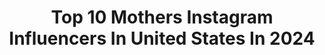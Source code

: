 ---
title: Top 10 Mothers Instagram Influencers In United States In 2024
description: >-
  Find top mothers Instagram influencers in United States in 2024. Most popular hashtags: #momlife #motherhood #girlmom #smallshop.
platform: Instagram
hits: 14482
text_top: Identify the top-rated Instagram influencers on inBeat.
text_bottom: Our platform aggregates 14482 Instagram influencers like this in United States for you to collaborate.
profiles:
  - username: "sarahmgellar"
    fullname: >-
      Sarah Michelle
    bio: >-
      Mother
    location: "United States"
    followers: 4438699
    engagement: 341
    commentsToLikes: 0.008541
    id: ck0tzgqzbqd1h0i19r94mk326
    verified: true
    hashtags: "#revengemommy, #schoolisoutforsummer, #loser, #heaven"
  - username: "celiacandthe6ix"
    fullname: >-
      Ashley ~ Gluten Free Queen
    bio: >-
      🍽Toronto’s #Celiac Foodie 💕🏡✈️👩‍👧Life, Home, Travel + Motherhood with a #glutenfree twist 👇🏼Join the Gluten Free Mamas Facebook Group
    location: "United States"
    followers: 10155
    engagement: 433
    commentsToLikes: 0.312737
    id: ck6tzz7h5cpr00j716sem0cpj
    verified: false
    hashtags: "#glutenfreeaf, #tummylove, #canadianmoms, #glutenfreeeats"
  - username: "sweetandsavorhie"
    fullname: >-
      s u s a n   r h i e
    bio: >-
      🍴food, life & motherhood 🙏🏻 Child of God 🎀 founder @everhart_co 🇰🇷girl mama to tay² & dani 👧🏻 👧🏻
    location: "United States"
    followers: 18932
    engagement: 1614
    commentsToLikes: 0.078460
    id: ck0vvafr6o9g40i19a7ydjjew
    verified: false
    hashtags: "#ocmoms, #recipeshare, #sisters, #koreanfood"
  - username: "lifewithlivandviv"
    fullname: >-
      ⋒ Liv + Viv ⋒
    bio: >-
      Southern #MotherDaughter Duo 👯‍♀️ Mom life + magical things ✨ Sweet treats, DIYs, celebrations + sequins Collabs: lifewithlivandviv@gmail.com
    location: "United States"
    followers: 12904
    engagement: 421
    commentsToLikes: 0.050325
    id: ck5bvzcx8kp2a0i117x1eyau5
    verified: false
    hashtags: "#playroominspo, #momlife, #sensorybin, #sdtuesdaylove"
  - username: "evemeetswest"
    fullname: >-
      evelynn escobar
    bio: >-
      mother, like earth nature’s it girl @hikeclerb 🌱 @creatorsforabetterworld 🇵🇸 black, maya k’iche, guatemalan hello@evemeetswest.com
    location: "United States"
    followers: 37849
    engagement: 480
    commentsToLikes: 0.053257
    id: ck5cab4bfd2ny0i1172rmtwgw
    verified: false
    hashtags: "#womenoutdoors, #geminisla, #womenwhohike, #girlsoutdoors"
  - username: "crystalotv"
    fullname: >-
      CrystalO | Beauty + Motherhood + Lifestyle Content Creator
    bio: >-
      💖 Everyday life, beauty, some fashion + honest motherhood 💪🏽 #fertilitywarrior ✨ Jesus saves 📍DFW #dallascontentcreator My links👇🏽
    location: "United States"
    followers: 52015
    engagement: 840
    commentsToLikes: 0.028990
    id: ck5cbxi5jgcf50i11jjk8b0me
    verified: false
    hashtags: "#familyvacations, #miamivacation, #relatablereels, #viralvideos"
  - username: "ann.le.do"
    fullname: >-
      Ann Le Do
    bio: >-
      Lifestyle • Fashion • Travel • Family Motherhood + marriage humor 🎥 TikTok (220k+) @ann.le.do annledo@dulcedo.com 📍Philadelphia, PA
    location: "United States"
    followers: 331352
    engagement: 1529
    commentsToLikes: 0.083301
    id: ck6ue4t9dotrb0j71dzwta7fo
    verified: false
    hashtags: "#sponsored, #toyota, #letsgoplaces, #hybrid"
  - username: "taylorchapman__"
    fullname: >-
      ｔａｙｌｏｒｃｈａｐｍａｎ
    bio: >-
      👮🏻‍♂️WIFE + BOY MAMA 📍CA → TX hair | fitness | motherhood | pregnancy Building our dream life with God, caffeine and hard work
    location: "United States"
    followers: 26744
    engagement: 636
    commentsToLikes: 0.034893
    id: ck6udme44lx4s0j71v1co7kfm
    verified: false
    hashtags: "#contentcreator, #momswithcameras, #hairstylist, #copwife"
  - username: "shelby.wuest"
    fullname: >-
      Shelby Wuest | Style Inspo
    bio: >-
      ♡ Orange County, CA New mama 🩷 Sharing life, style + motherhood ✉️Shelbymwuest@gmail.com
    location: "United States"
    followers: 9381
    engagement: 9101
    commentsToLikes: 0.228631
    id: cksuaiiub7c290j23fcpsnb6s
    verified: false
    hashtags: "#lablogger, #pinterestaesthetic, #newborn, #ootd"
  - username: "yeseniaapagan"
    fullname: >-
      Yesenia 🌿
    bio: >-
      Motherhood | Fashion | lifestyle ⋒︎ Christ ✝️ ⋒︎ Happily married 💍 ⋒︎ Boy Mama x3 ⋒︎ Collabs📧 yeseniaapagan@gmail.com
    location: "United States"
    followers: 10099
    engagement: 967
    commentsToLikes: 0.064765
    id: cktkwejjucsjp0j236wao6uwq
    verified: false
    hashtags: "#bumpsuit, #babycomingsoon, #genderneutralnursery, #minimalstyle"
---